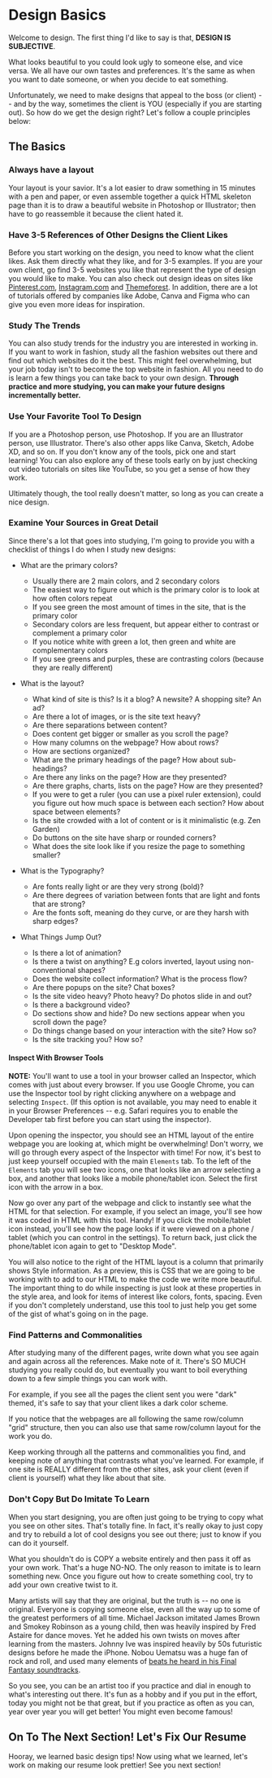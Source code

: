 # Design Basics

Welcome to design.  The first thing I'd like to say is that, **DESIGN IS SUBJECTIVE**.  

What looks beautiful to you could look ugly to someone else, and vice versa.  We all have our own tastes and preferences.   It's the same as when you want to date someone, or when you decide to eat something.  

Unfortunately, we need to make designs that appeal to the boss (or client) -- and by the way, sometimes the client is YOU (especially if you are starting out).  So how do we get the design right?  Let's follow a couple principles below:

## The Basics

### Always have a layout

Your layout is your savior.  It's a lot easier to draw something in 15 minutes with a pen and paper, or even assemble together a quick HTML skeleton page than it is to draw a beautiful website in Photoshop or Illustrator; then have to go reassemble it because the client hated it.   

### Have 3-5 References of Other Designs the Client Likes

Before you start working on the design, you need to know what the client likes.  Ask them directly what they like, and for 3-5 examples.  If you are your own client, go find 3-5 websites you like that represent the type of design you would like to make.  You can also check out design ideas on sites like [Pinterest.com](https://pinterest.com), [Instagram.com](https://instagram.com) and [Themeforest](https://themeforest.net/).  In addition, there are a lot of tutorials offered by companies like Adobe, Canva and Figma who can give you even more ideas for inspiration.   

### Study The Trends

You can also study trends for the industry you are interested in working in.  If you want to work in fashion, study all the fashion websites out there and find out which websites do it the best.  This might feel overwhelming, but your job today isn't to become the top website in fashion.  All you need to do is learn a few things you can take back to your own design.  **Through practice and more studying, you can make your future designs incrementally better.**

### Use Your Favorite Tool To Design

If you are a Photoshop person, use Photoshop.  If you are an Illustrator person, use Illustrator.  There's also other apps like Canva, Sketch, Adobe XD, and so on.  If you don't know any of the tools, pick one and start learning!  You can also explore any of these tools early on by just checking out video tutorials on sites like YouTube, so you get a sense of how they work.

Ultimately though, the tool really doesn't matter, so long as you can create a nice design.

### Examine Your Sources in Great Detail

Since there's a lot that goes into studying, I'm going to provide you with a checklist of things I do when I study new designs:

- What are the primary colors? 
  - Usually there are 2 main colors, and 2 secondary colors
  - The easiest way to figure out which is the primary color is to look at how often colors repeat
  - If you see green the most amount of times in the site, that is the primary color
  - Secondary colors are less frequent, but appear either to contrast or complement a primary color
  - If you notice white with green a lot, then green and white are complementary colors
  - If you see greens and purples, these are contrasting colors (because they are really different)

- What is the layout?
  - What kind of site is this?  Is it a blog? A newsite? A shopping site? An ad?
  - Are there a lot of images, or is the site text heavy?
  - Are there separations between content?
  - Does content get bigger or smaller as you scroll the page?
  - How many columns on the webpage?  How about rows?
  - How are sections organized? 
  - What are the primary headings of the page?  How about sub-headings?
  - Are there any links on the page? How are they presented?
  - Are there graphs, charts, lists on the page?  How are they presented?
  - If you were to get a ruler (you can use a pixel ruler extension), could you figure out how much space is between each section?  How about space between elements?
  - Is the site crowded with a lot of content or is it minimalistic (e.g. Zen Garden)
  - Do buttons on the site have sharp or rounded corners?
  - What does the site look like if you resize the page to something smaller? 

- What is the Typography?
  - Are fonts really light or are they very strong (bold)?
  - Are there degrees of variation between fonts that are light and fonts that are strong?
  - Are the fonts soft, meaning do they curve, or are they harsh with sharp edges?

- What Things Jump Out?
  - Is there a lot of animation?
  - Is there a twist on anything? E.g colors inverted, layout using non-conventional shapes?
  - Does the website collect information?  What is the process flow?
  - Are there popups on the site? Chat boxes?
  - Is the site video heavy?  Photo heavy?  Do photos slide in and out?
  - Is there a background video?
  - Do sections show and hide?  Do new sections appear when you scroll down the page?
  - Do things change based on your interaction with the site?  How so?
  - Is the site tracking you?  How so?

#### Inspect With Browser Tools

**NOTE:** You'll want to use a tool in your browser called an Inspector, which comes with just about every browser.  If you use Google Chrome, you can use the Inspector tool by right clicking anywhere on a webpage and selecting `Inspect`.  (If this option is not available, you may need to enable it in your Browser Preferences -- e.g. Safari requires you to enable the Developer tab first before you can start using the inspector).   

Upon opening the inspector, you should see an HTML layout of the entire webpage you are looking at, which might be overwhelming!  Don't worry, we will go through every aspect of the Inspector with time!  For now, it's best to just keep yourself occupied with the main `Elements` tab.   To the left of the `Elements` tab you will see two icons, one that looks like an arrow selecting a box, and another that looks like a mobile phone/tablet icon.  Select the first icon with the arrow in a box.  

Now go over any part of the webpage and click to instantly see what the HTML for that selection.  For example, if you select an image, you'll see how it was coded in HTML with this tool.  Handy!  If you click the mobile/tablet icon instead, you'll see how the page looks if it were viewed on a phone / tablet (which you can control in the settings).  To return back, just click the phone/tablet icon again to get to "Desktop Mode".

You will also notice to the right of the HTML layout is a column that primarily shows Style information.   As a preview, this is CSS that we are going to be working with to add to our HTML to make the code we write more beautiful.   The important thing to do while inspecting is just look at these properties in the style area, and look for items of interest like colors, fonts, spacing.  Even if you don't completely understand, use this tool to just help you get some of the gist of what's going on in the page.

### Find Patterns and Commonalities

After studying many of the different pages, write down what you see again and again across all the references.  Make note of it.  There's SO MUCH studying you really could do, but eventually you want to boil everything down to a few simple things you can work with.

For example, if you see all the pages the client sent you were "dark" themed, it's safe to say that your client likes a dark color scheme.

If you notice that the webpages are all following the same row/column "grid" structure, then you can also use that same row/column layout for the work you do.

Keep working through all the patterns and commonalities you find, and keeping note of anything that contrasts what you've learned.  For example, if one site is REALLY different from the other sites, ask your client (even if client is yourself) what they like about that site.   

### Don't Copy But Do Imitate To Learn

When you start designing, you are often just going to be trying to copy what you see on other sites.  That's totally fine.  In fact, it's really okay to just copy and try to rebuild a lot of cool designs you see out there; just to know if you can do it yourself.

What you shouldn't do is COPY a website entirely and then pass it off as your own work.  That's a huge NO-NO.  The only reason to imitate is to learn something new.  Once you figure out how to create something cool, try to add your own creative twist to it.  

Many artists will say that they are original, but the truth is -- no one is original.  Everyone is copying someone else, even all the way up to some of the greatest performers of all time.  Michael Jackson imitated James Brown and Smokey Robinson as a young child, then was heavily inspired by Fred Astaire for dance moves.  Yet he added his own twists on moves after learning from the masters.  Johnny Ive was inspired heavily by 50s futuristic designs before he made the iPhone.   Nobou Uematsu was a huge fan of rock and roll, and used many elements of [beats he heard in his Final Fantasy soundtracks](https://www.youtube.com/watch?v=5ITGMYWhfMs). 

So you see, you can be an artist too if you practice and dial in enough to what's interesting out there.  It's fun as a hobby and if you put in the effort, today you might not be that great, but if you practice as often as you can, year over year you will get better!  You might even become famous!

## On To The Next Section! Let's Fix Our Resume

Hooray, we learned basic design tips!  Now using what we learned, let's work on making our resume look prettier!  See you next section!